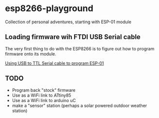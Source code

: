 # esp8266-playground

Collection of personal adventures, starting with ESP-01 module

## Loading firmware wih FTDI USB Serial cable

The very first thing to do with the ESP8266 is to figure out how to program firmware onto its module.

 [Using USB to TTL Serial cable to program ESP-01](Breadboard_Programmer_USB_TTL_FT232R_3v3/README.md)

## TODO

 - Program back "stock" firmware
 - Use as a WiFi link to ATtiny85
 - Use as a WiFi link to arduino uC
 - make a "sensor" station (perhaps a solar powered outdoor weather station)
